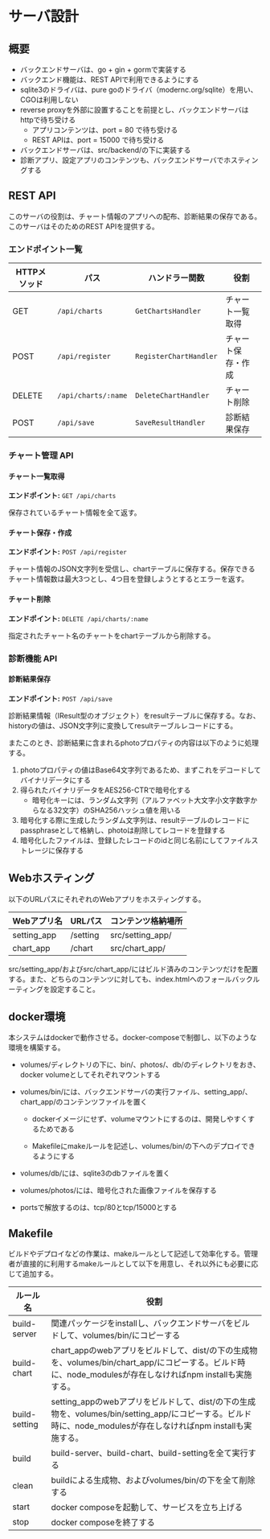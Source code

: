 # サーバ設計

## 概要

* バックエンドサーバは、go + gin + gormで実装する
* バックエンド機能は、REST APIで利用できるようにする
* sqlite3のドライバは、pure goのドライバ（modernc.org/sqlite）を用い、CGOは利用しない
* reverse proxyを外部に設置することを前提とし、バックエンドサーバはhttpで待ち受ける
  * アプリコンテンツは、port = 80 で待ち受ける
  * REST APIは、port = 15000 で待ち受ける
* バックエンドサーバは、src/backend/の下に実装する
* 診断アプリ、設定アプリのコンテンツも、バックエンドサーバでホスティングする



## REST API

このサーバの役割は、チャート情報のアプリへの配布、診断結果の保存である。このサーバはそのためのREST APIを提供する。

### エンドポイント一覧

| HTTPメソッド | パス                | ハンドラー関数         | 役割               |
| ------------ | ------------------- | ---------------------- | ------------------ |
| GET          | `/api/charts`       | `GetChartsHandler`     | チャート一覧取得   |
| POST         | `/api/register`     | `RegisterChartHandler` | チャート保存・作成 |
| DELETE       | `/api/charts/:name` | `DeleteChartHandler`   | チャート削除       |
| POST         | `/api/save`         | `SaveResultHandler`    | 診断結果保存       |

### チャート管理 API

#### チャート一覧取得

**エンドポイント:** `GET /api/charts`

保存されているチャート情報を全て返す。

#### チャート保存・作成

**エンドポイント:** `POST /api/register`

チャート情報のJSON文字列を受信し、chartテーブルに保存する。保存できるチャート情報数は最大3つとし、4つ目を登録しようとするとエラーを返す。

#### チャート削除

**エンドポイント:** `DELETE /api/charts/:name`

指定されたチャート名のチャートをchartテーブルから削除する。

### 診断機能 API

#### 診断結果保存

**エンドポイント:** `POST /api/save`

診断結果情報（IResult型のオブジェクト）をresultテーブルに保存する。なお、historyの値は、JSON文字列に変換してresultテーブルレコードにする。

またこのとき、診断結果に含まれるphotoプロパティの内容は以下のように処理する。

1. photoプロパティの値はBase64文字列であるため、まずこれをデコードしてバイナリデータにする
2. 得られたバイナリデータをAES256-CTRで暗号化する
   - 暗号化キーには、ランダム文字列（アルファベット大文字小文字数字からなる32文字）のSHA256ハッシュ値を用いる
3. 暗号化する際に生成したランダム文字列は、resultテーブルのレコードにpassphraseとして格納し、photoは削除してレコードを登録する
4. 暗号化したファイルは、登録したレコードのidと同じ名前にしてファイルストレージに保存する



## Webホスティング

以下のURLパスにそれぞれのWebアプリをホスティングする。

| Webアプリ名 | URLパス  | コンテンツ格納場所 |
| ----------- | -------- | ------------------ |
| setting_app | /setting | src/setting_app/   |
| chart_app   | /chart   | src/chart_app/     |

src/setting_app/およびsrc/chart_app/にはビルド済みのコンテンツだけを配置する。また、どちらのコンテンツに対しても、index.htmlへのフォールバックルーティングを設定すること。



## docker環境

本システムはdockerで動作させる。docker-composeで制御し、以下のような環境を構築する。

* volumes/ディレクトリの下に、bin/、photos/、db/のディレクトリをおき、docker volumeとしてそれぞれマウントする
* volumes/bin/には、バックエンドサーバの実行ファイル、setting_app/、chart_app/のコンテンツファイルを置く
  * dockerイメージにせず、volumeマウントにするのは、開発しやすくするためである

  * Makefileにmakeルールを記述し、volumes/bin/の下へのデプロイできるようにする

* volumes/db/には、sqlite3のdbファイルを置く
* volumes/photos/には、暗号化された画像ファイルを保存する
* portsで解放するのは、tcp/80とtcp/15000とする



## Makefile

ビルドやデプロイなどの作業は、makeルールとして記述して効率化する。管理者が直接的に利用するmakeルールとして以下を用意し、それ以外にも必要に応じて追加する。

| ルール名      | 役割                                                         |
| ------------- | ------------------------------------------------------------ |
| build-server  | 関連パッケージをinstallし、バックエンドサーバをビルドして、volumes/bin/にコピーする |
| build-chart   | chart_appのwebアプリをビルドして、dist/の下の生成物を、volumes/bin/chart_app/にコピーする。ビルド時に、node_modulesが存在しなければnpm installも実施する。 |
| build-setting | setting_appのwebアプリをビルドして、dist/の下の生成物を、volumes/bin/setting_app/にコピーする。ビルド時に、node_modulesが存在しなければnpm installも実施する。 |
| build         | build-server、build-chart、build-settingを全て実行する       |
| clean         | buildによる生成物、およびvolumes/bin/の下を全て削除する      |
| start         | docker composeを起動して、サービスを立ち上げる               |
| stop          | docker composeを終了する                                     |





